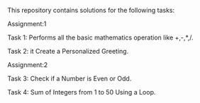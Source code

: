 This repository contains solutions for the following tasks:

Assignment:1

Task 1: Performs all the basic mathematics operation like +,-,*,/.

Task 2: it Create a Personalized Greeting.

Assignment:2

Task 3: Check if a Number is Even or Odd.

Task 4: Sum of Integers from 1 to 50 Using a Loop.

